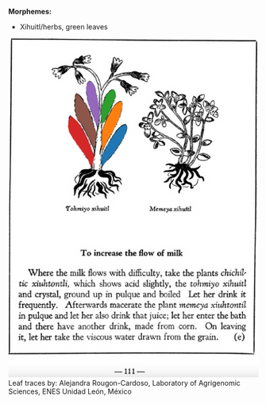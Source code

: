 
**Morphemes:**

- Xihuitl/herbs, green leaves

![A_ID177_p111_01_Tohmiyo-xihuitl.png](assets/A_ID177_p111_01_Tohmiyo-xihuitl.png)  
Leaf traces by: Alejandra Rougon-Cardoso, Laboratory of Agrigenomic Sciences, ENES Unidad León, México  
